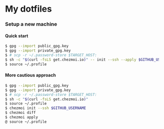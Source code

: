 # My dotfiles

### Setup a new machine

#### Quick start

```bash
$ gpg --import public_gpg.key
$ gpg --import private_gpg.key
$ # scp -r ~/.password-store $TARGET_HOST:
$ sh -c "$(curl -fsLS get.chezmoi.io)" -- init --ssh --apply $GITHUB_USERNAME
$ source ~/.profile
```

#### More cautious approach

```bash
$ gpg --import public_gpg.key
$ gpg --import private_gpg.key
$ # scp -r ~/.password-store $TARGET_HOST:
$ sh -c "$(curl -fsLS get.chezmoi.io)"
$ source ~/.profile
$ chezmoi init --ssh $GITHUB_USERNAME
$ chezmoi diff
$ chezmoi apply
@ source ~/.profile
```
